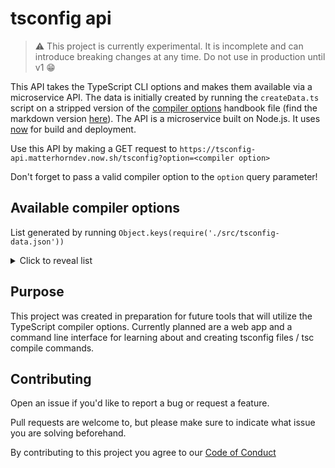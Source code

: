 # tsconfig api

> ⚠️ This project is currently experimental. It is incomplete and can introduce breaking changes at any time. Do not use in production until v1 😁

This API takes the TypeScript CLI options and makes them available via a microservice API. The data is initially created by running the `createData.ts` script on a stripped version of the [compiler options](https://www.typescriptlang.org/docs/handbook/compiler-options.html) handbook file (find the markdown version [here](https://github.com/microsoft/TypeScript-Handbook/blob/master/pages/Compiler%20Options.md)). The API is a microservice built on Node.js. It uses [now](https://zeit.co/now) for build and deployment.

Use this API by making a GET request to `https://tsconfig-api.matterhorndev.now.sh/tsconfig?option=<compiler option>`

Don't forget to pass a valid compiler option to the `option` query parameter!

## Available compiler options

List generated by running `Object.keys(require('./src/tsconfig-data.json'))`

<details>
<summary>Click to reveal list</summary>
<p>

```js
[
  'allowJs',
  'allowSyntheticDefaultImports',
  'allowUmdGlobalAccess',
  'allowUnreachableCode',
  'allowUnusedLabels',
  'alwaysStrict',
  'baseUrl',
  'build',
  'charset',
  'checkJs',
  'composite',
  'declaration',
  'declarationDir',
  'declarationMap',
  'diagnostics',
  'disableSizeLimit',
  'downlevelIteration',
  'emitBOM',
  'emitDeclarationOnly',
  'emitDecoratorMetadata',
  'esModuleInterop',
  'experimentalDecorators',
  'extendedDiagnostics',
  'forceConsistentCasingInFileNames',
  'help',
  'importHelpers',
  'incremental',
  'inlineSourceMap',
  'inlineSources',
  'init',
  'isolatedModules',
  'jsx',
  'jsxFactory',
  'keyofStringsOnly',
  'lib',
  'listEmittedFiles',
  'listFiles',
  'locale',
  'mapRoot',
  'maxNodeModuleJsDepth',
  'module',
  'moduleResolution',
  'newLine',
  'noEmit',
  'noEmitHelpers',
  'noEmitOnError',
  'noErrorTruncation',
  'noFallthroughCasesInSwitch',
  'noImplicitAny',
  'noImplicitReturns',
  'noImplicitThis',
  'noImplicitUseStrict',
  'noLib',
  'noResolve',
  'noStrictGenericChecks',
  'noUnusedLocals',
  'noUnusedParameters',
  'out',
  'outDir',
  'outFile',
  'paths',
  'preserveConstEnums',
  'preserveSymlinks',
  'preserveWatchOutput',
  'pretty',
  'project',
  'reactNamespace',
  'removeComments',
  'resolveJsonModule',
  'rootDir',
  'rootDirs',
  'showConfig',
  'skipDefaultLibCheck',
  'skipLibCheck',
  'sourceMap',
  'sourceRoot',
  'strict',
  'strictBindCallApply',
  'strictFunctionTypes',
  'strictPropertyInitialization',
  'strictNullChecks',
  'suppressExcessPropertyErrors',
  'suppressImplicitAnyIndexErrors',
  'target',
  'traceResolution',
  'tsBuildInfoFile',
  'types',
  'typeRoots',
  'version',
  'watch'
]
```

</p>
</details>

## Purpose

This project was created in preparation for future tools that will utilize the TypeScript compiler options. Currently planned are a web app and a command line interface for learning about and creating tsconfig files / tsc compile commands.

## Contributing

Open an issue if you'd like to report a bug or request a feature.

Pull requests are welcome to, but please make sure to indicate what issue you are solving beforehand. 

By contributing to this project you agree to our [Code of Conduct](https://github.com/MatterhornDev/code-of-conduct)